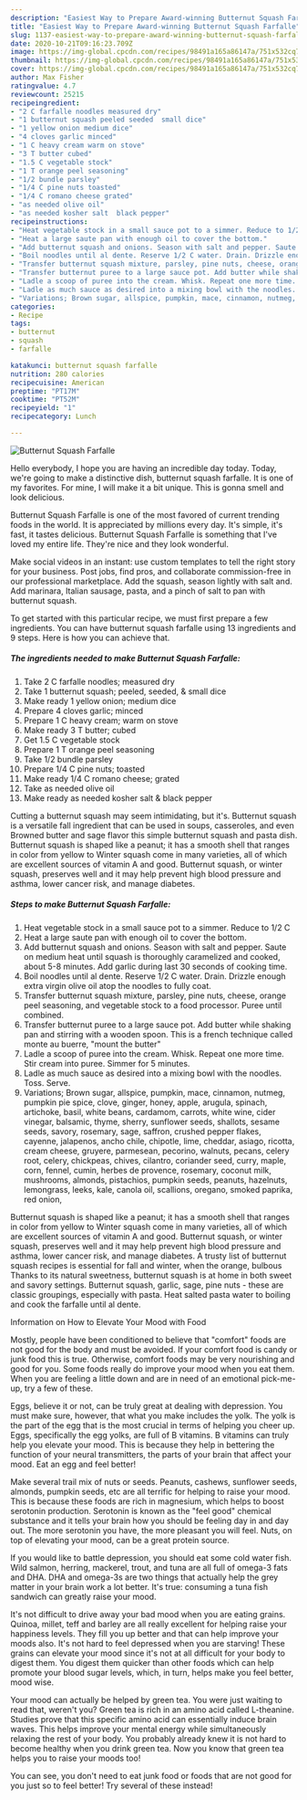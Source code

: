 ```yaml
---
description: "Easiest Way to Prepare Award-winning Butternut Squash Farfalle"
title: "Easiest Way to Prepare Award-winning Butternut Squash Farfalle"
slug: 1137-easiest-way-to-prepare-award-winning-butternut-squash-farfalle
date: 2020-10-21T09:16:23.709Z
image: https://img-global.cpcdn.com/recipes/98491a165a86147a/751x532cq70/butternut-squash-farfalle-recipe-main-photo.jpg
thumbnail: https://img-global.cpcdn.com/recipes/98491a165a86147a/751x532cq70/butternut-squash-farfalle-recipe-main-photo.jpg
cover: https://img-global.cpcdn.com/recipes/98491a165a86147a/751x532cq70/butternut-squash-farfalle-recipe-main-photo.jpg
author: Max Fisher
ratingvalue: 4.7
reviewcount: 25215
recipeingredient:
- "2 C farfalle noodles measured dry"
- "1 butternut squash peeled seeded  small dice"
- "1 yellow onion medium dice"
- "4 cloves garlic minced"
- "1 C heavy cream warm on stove"
- "3 T butter cubed"
- "1.5 C vegetable stock"
- "1 T orange peel seasoning"
- "1/2 bundle parsley"
- "1/4 C pine nuts toasted"
- "1/4 C romano cheese grated"
- "as needed olive oil"
- "as needed kosher salt  black pepper"
recipeinstructions:
- "Heat vegetable stock in a small sauce pot to a simmer. Reduce to 1/2 C"
- "Heat a large saute pan with enough oil to cover the bottom."
- "Add butternut squash and onions. Season with salt and pepper. Saute on medium heat until squash is thoroughly caramelized and cooked, about 5-8 minutes. Add garlic during last 30 seconds of cooking time."
- "Boil noodles until al dente. Reserve 1/2 C water. Drain. Drizzle enough extra virgin olive oil atop the noodles to fully coat."
- "Transfer butternut squash mixture, parsley, pine nuts, cheese, orange peel seasoning, and vegetable stock to a food processor. Puree until combined."
- "Transfer butternut puree to a large sauce pot. Add butter while shaking pan and stirring with a wooden spoon. This is a french technique called monte au buerre, &#34;mount the butter&#34;"
- "Ladle a scoop of puree into the cream. Whisk. Repeat one more time. Stir cream into puree. Simmer for 5 minutes."
- "Ladle as much sauce as desired into a mixing bowl with the noodles. Toss. Serve."
- "Variations; Brown sugar, allspice, pumpkin, mace, cinnamon, nutmeg, pumpkin pie spice, clove, ginger, honey, apple, arugula, spinach, artichoke, basil, white beans, cardamom, carrots, white wine, cider vinegar, balsamic, thyme, sherry, sunflower seeds, shallots, sesame seeds, savory, rosemary, sage, saffron, crushed pepper flakes, cayenne, jalapenos, ancho chile, chipotle, lime, cheddar, asiago, ricotta, cream cheese, gruyere, parmesean, pecorino, walnuts, pecans, celery root, celery, chickpeas, chives, cilantro, coriander seed, curry, maple, corn, fennel, cumin, herbes de provence, rosemary, coconut milk, mushrooms, almonds, pistachios, pumpkin seeds, peanuts, hazelnuts, lemongrass, leeks, kale, canola oil, scallions, oregano, smoked paprika, red onion,"
categories:
- Recipe
tags:
- butternut
- squash
- farfalle

katakunci: butternut squash farfalle 
nutrition: 280 calories
recipecuisine: American
preptime: "PT17M"
cooktime: "PT52M"
recipeyield: "1"
recipecategory: Lunch

---
```



![Butternut Squash Farfalle](https://img-global.cpcdn.com/recipes/98491a165a86147a/751x532cq70/butternut-squash-farfalle-recipe-main-photo.jpg)

Hello everybody, I hope you are having an incredible day today. Today, we're going to make a distinctive dish, butternut squash farfalle. It is one of my favorites. For mine, I will make it a bit unique. This is gonna smell and look delicious.

Butternut Squash Farfalle is one of the most favored of current trending foods in the world. It is appreciated by millions every day. It's simple, it's fast, it tastes delicious. Butternut Squash Farfalle is something that I've loved my entire life. They're nice and they look wonderful.

Make social videos in an instant: use custom templates to tell the right story for your business. Post jobs, find pros, and collaborate commission-free in our professional marketplace. Add the squash, season lightly with salt and. Add marinara, Italian sausage, pasta, and a pinch of salt to pan with butternut squash.


To get started with this particular recipe, we must first prepare a few ingredients. You can have butternut squash farfalle using 13 ingredients and 9 steps. Here is how you can achieve that.

<!--inarticleads1-->

##### The ingredients needed to make Butternut Squash Farfalle:

1. Take 2 C farfalle noodles; measured dry
1. Take 1 butternut squash; peeled, seeded, &amp; small dice
1. Make ready 1 yellow onion; medium dice
1. Prepare 4 cloves garlic; minced
1. Prepare 1 C heavy cream; warm on stove
1. Make ready 3 T butter; cubed
1. Get 1.5 C vegetable stock
1. Prepare 1 T orange peel seasoning
1. Take 1/2 bundle parsley
1. Prepare 1/4 C pine nuts; toasted
1. Make ready 1/4 C romano cheese; grated
1. Take as needed olive oil
1. Make ready as needed kosher salt &amp; black pepper


Cutting a butternut squash may seem intimidating, but it&#39;s. Butternut squash is a versatile fall ingredient that can be used in soups, casseroles, and even Browned butter and sage flavor this simple butternut squash and pasta dish. Butternut squash is shaped like a peanut; it has a smooth shell that ranges in color from yellow to Winter squash come in many varieties, all of which are excellent sources of vitamin A and good. Butternut squash, or winter squash, preserves well and it may help prevent high blood pressure and asthma, lower cancer risk, and manage diabetes. 

<!--inarticleads2-->

##### Steps to make Butternut Squash Farfalle:

1. Heat vegetable stock in a small sauce pot to a simmer. Reduce to 1/2 C
1. Heat a large saute pan with enough oil to cover the bottom.
1. Add butternut squash and onions. Season with salt and pepper. Saute on medium heat until squash is thoroughly caramelized and cooked, about 5-8 minutes. Add garlic during last 30 seconds of cooking time.
1. Boil noodles until al dente. Reserve 1/2 C water. Drain. Drizzle enough extra virgin olive oil atop the noodles to fully coat.
1. Transfer butternut squash mixture, parsley, pine nuts, cheese, orange peel seasoning, and vegetable stock to a food processor. Puree until combined.
1. Transfer butternut puree to a large sauce pot. Add butter while shaking pan and stirring with a wooden spoon. This is a french technique called monte au buerre, &#34;mount the butter&#34;
1. Ladle a scoop of puree into the cream. Whisk. Repeat one more time. Stir cream into puree. Simmer for 5 minutes.
1. Ladle as much sauce as desired into a mixing bowl with the noodles. Toss. Serve.
1. Variations; Brown sugar, allspice, pumpkin, mace, cinnamon, nutmeg, pumpkin pie spice, clove, ginger, honey, apple, arugula, spinach, artichoke, basil, white beans, cardamom, carrots, white wine, cider vinegar, balsamic, thyme, sherry, sunflower seeds, shallots, sesame seeds, savory, rosemary, sage, saffron, crushed pepper flakes, cayenne, jalapenos, ancho chile, chipotle, lime, cheddar, asiago, ricotta, cream cheese, gruyere, parmesean, pecorino, walnuts, pecans, celery root, celery, chickpeas, chives, cilantro, coriander seed, curry, maple, corn, fennel, cumin, herbes de provence, rosemary, coconut milk, mushrooms, almonds, pistachios, pumpkin seeds, peanuts, hazelnuts, lemongrass, leeks, kale, canola oil, scallions, oregano, smoked paprika, red onion,


Butternut squash is shaped like a peanut; it has a smooth shell that ranges in color from yellow to Winter squash come in many varieties, all of which are excellent sources of vitamin A and good. Butternut squash, or winter squash, preserves well and it may help prevent high blood pressure and asthma, lower cancer risk, and manage diabetes. A trusty list of butternut squash recipes is essential for fall and winter, when the orange, bulbous Thanks to its natural sweetness, butternut squash is at home in both sweet and savory settings. Butternut squash, garlic, sage, pine nuts - these are classic groupings, especially with pasta. Heat salted pasta water to boiling and cook the farfalle until al dente. 

Information on How to Elevate Your Mood with Food


Mostly, people have been conditioned to believe that "comfort" foods are not good for the body and must be avoided. If your comfort food is candy or junk food this is true. Otherwise, comfort foods may be very nourishing and good for you. Some foods really do improve your mood when you eat them. When you are feeling a little down and are in need of an emotional pick-me-up, try a few of these.

Eggs, believe it or not, can be truly great at dealing with depression. You must make sure, however, that what you make includes the yolk. The yolk is the part of the egg that is the most crucial in terms of helping you cheer up. Eggs, specifically the egg yolks, are full of B vitamins. B vitamins can truly help you elevate your mood. This is because they help in bettering the function of your neural transmitters, the parts of your brain that affect your mood. Eat an egg and feel better!

Make several trail mix of nuts or seeds. Peanuts, cashews, sunflower seeds, almonds, pumpkin seeds, etc are all terrific for helping to raise your mood. This is because these foods are rich in magnesium, which helps to boost serotonin production. Serotonin is known as the "feel good" chemical substance and it tells your brain how you should be feeling day in and day out. The more serotonin you have, the more pleasant you will feel. Nuts, on top of elevating your mood, can be a great protein source.

If you would like to battle depression, you should eat some cold water fish. Wild salmon, herring, mackerel, trout, and tuna are all full of omega-3 fats and DHA. DHA and omega-3s are two things that actually help the grey matter in your brain work a lot better. It's true: consuming a tuna fish sandwich can greatly raise your mood. 

It's not difficult to drive away your bad mood when you are eating grains. Quinoa, millet, teff and barley are all really excellent for helping raise your happiness levels. They fill you up better and that can help improve your moods also. It's not hard to feel depressed when you are starving! These grains can elevate your mood since it's not at all difficult for your body to digest them. You digest them quicker than other foods which can help promote your blood sugar levels, which, in turn, helps make you feel better, mood wise.

Your mood can actually be helped by green tea. You were just waiting to read that, weren't you? Green tea is rich in an amino acid called L-theanine. Studies prove that this specific amino acid can essentially induce brain waves. This helps improve your mental energy while simultaneously relaxing the rest of your body. You probably already knew it is not hard to become healthy when you drink green tea. Now you know that green tea helps you to raise your moods too!

You can see, you don't need to eat junk food or foods that are not good for you just so to feel better! Try several of these instead!

